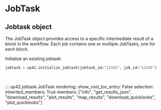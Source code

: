 # JobTask

## Jobtask object

The JobTask object provides access to a specific intermediate result of a block in the 
workflow. Each job contains one or multiple JobTasks, one for each block.

Initialize an existing jobtask:

```python
jobtask = up42.initialize_jobtask(jobtask_id="12345", job_id="12345")
```

<br>

::: up42.jobtask.JobTask
    rendering:
        show_root_toc_entry: False
    selection:
        inherited_members: True
        members: ["info", "get_results_json", "download_results", "plot_results", 
            "map_results", "download_quicklooks", "plot_quicklooks"]
